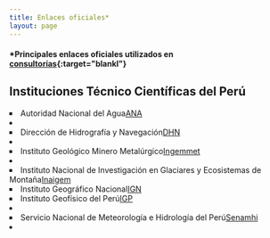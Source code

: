 ```yaml
---
title: Enlaces oficiales*
layout: page
---
```

#### *Principales enlaces oficiales utilizados en [consultorías]({{site.url}}{{site.baseurl}}/project){:target="blankl"}
## Instituciones Técnico Científicas del Perú
<div style="text-align: left">
<li type="square">Autoridad Nacional del Agua<a href="https://www.gob.pe/ana">ANA</a><li>

<li type="square">Dirección de Hidrografía y Navegación<a href="https://www.dhn.mil.pe/">DHN</a><li>

<li type="square">Instituto Geológico Minero Metalúrgico<a href="https://www.gob.pe/ingemmet">Ingemmet</a><li>

<li type="square">Instituto Nacional de Investigación en Glaciares y Ecosistemas de Montaña<a href="https://www.gob.pe/inaigem">Inaigem</a></li>

<li type="square">Instituto Geográfico Nacional<a href="https://www.gob.pe/ign">IGN</a></li>

<li type="square">Instituto Geofísico del Perú<a href="https://www.gob.pe/igp">IGP</a><li>

<li type="square">Servicio Nacional de Meteorología e Hidrología del Perú<a href="https://www.gob.pe/senamhi">Senamhi</a><li>
<ul>